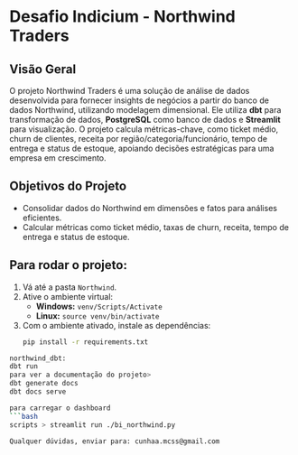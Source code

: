 # Desafio Indicium - Northwind Traders

## Visão Geral
O projeto Northwind Traders é uma solução de análise de dados desenvolvida para fornecer insights de negócios a partir do banco de dados Northwind, utilizando modelagem dimensional. Ele utiliza **dbt** para transformação de dados, **PostgreSQL** como banco de dados e **Streamlit** para visualização. O projeto calcula métricas-chave, como ticket médio, churn de clientes, receita por região/categoria/funcionário, tempo de entrega e status de estoque, apoiando decisões estratégicas para uma empresa em crescimento.

## Objetivos do Projeto
- Consolidar dados do Northwind em dimensões e fatos para análises eficientes.
- Calcular métricas como ticket médio, taxas de churn, receita, tempo de entrega e status de estoque.

## Para rodar o projeto:

1. Vá até a pasta `Northwind`.
2. Ative o ambiente virtual:
   - **Windows:** `venv/Scripts/Activate`
   - **Linux:** `source venv/bin/activate`
3. Com o ambiente ativado, instale as dependências:
   ```bash
   pip install -r requirements.txt

 ```bash
northwind_dbt:
dbt run
para ver a documentação do projeto>
dbt generate docs
dbt docs serve

para carregar o dashboard
 ```bash
scripts > streamlit run ./bi_northwind.py

Qualquer dúvidas, enviar para: cunhaa.mcss@gmail.com
